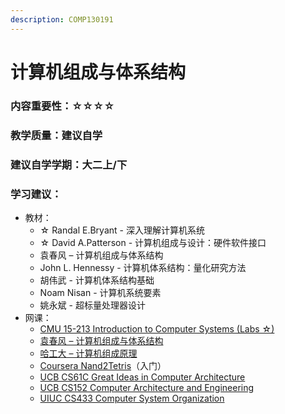 ```yaml
---
description: COMP130191
---
```


# 计算机组成与体系结构

### 内容重要性：☆☆☆☆

### 教学质量：建议自学

### 建议自学学期：大二上/下

### 学习建议：

* 教材：
  * ☆ Randal E.Bryant - 深入理解计算机系统
  * ☆ David A.Patterson - 计算机组成与设计：硬件软件接口
  * 袁春风 – 计算机组成与体系结构
  * John L. Hennessy - 计算机体系结构：量化研究方法
  * 胡伟武 - 计算机体系结构基础
  * Noam Nisan - 计算机系统要素
  * 姚永斌 - 超标量处理器设计
* 网课：
  * [CMU 15-213 Introduction to Computer Systems (Labs ☆)](https://csdiy.wiki/%E4%BD%93%E7%B3%BB%E7%BB%93%E6%9E%84/CSAPP/)
  * [袁春风 – 计算机组成与体系结构](https://www.bilibili.com/video/BV1rJ411U7EC)
  * [哈工大 – 计算机组成原理](https://www.bilibili.com/video/BV1t4411e7LH)
  * [Coursera Nand2Tetris](https://csdiy.wiki/%E4%BD%93%E7%B3%BB%E7%BB%93%E6%9E%84/N2T/)（入门）
  * [UCB CS61C Great Ideas in Computer Architecture](https://cs61c.org/sp24/)
  * [UCB CS152 Computer Architecture and Engineering](https://www.bilibili.com/video/BV1pK4y1d7ff)
  * [UIUC CS433 Computer System Organization](https://courses.grainger.illinois.edu/cs433/sp2024/index.php)

